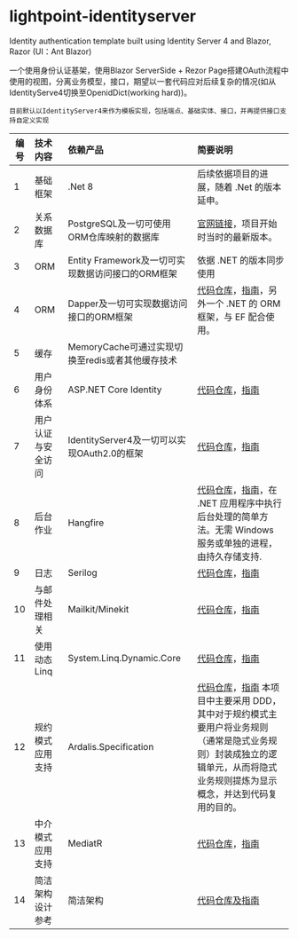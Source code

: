 # lightpoint-identityserver
Identity authentication template built using Identity Server 4 and Blazor, Razor (UI：Ant Blazor)

一个使用身份认证基架，使用Blazor ServerSide + Rezor Page搭建OAuth流程中使用的视图，分离业务模型，接口，期望以一套代码应对后续复杂的情况(如从IdentityServe4切换至OpenidDict(working hard))。

`目前默认以IdentityServer4来作为模板实现，包括端点、基础实体、接口，并再提供接口支持自定义实现`

|编号|技术内容|依赖产品|简要说明 
|----|:----|:----|:----|
|1|基础框架|.Net 8|后续依据项目的进展，随着 .Net 的版本延申。|
|2|关系数据库| PostgreSQL及一切可使用ORM仓库映射的数据库 |[官网链接]( https://www.postgresql.org/)，项目开始时当时的最新版本。|
|3|ORM|Entity Framework及一切可实现数据访问接口的ORM框架 |依据 .NET 的版本同步使用|
|4|ORM|Dapper及一切可实现数据访问接口的ORM框架 |[代码仓库](https://github.com/DapperLib/Dapper)，[指南](https://dapper-tutorial.net/dapper)，另外一个 .NET 的 ORM 框架，与 EF 配合使用。|
|5|缓存|MemoryCache可通过实现切换至redis或者其他缓存技术|
|6|用户身份体系|ASP.NET Core Identity |[代码仓库](https://github.com/dotnet/AspNetCore/tree/main/src/Identity)，[指南](https://learn.microsoft.com/zh-cn/aspnet/core/security/authentication/identity?view=aspnetcore-8.0&tabs=visual-studio)|
|7|用户认证与安全访问|IdentityServer4及一切可以实现OAuth2.0的框架 |[代码仓库](https://github.com/DuendeSoftware/IdentityServer)，[指南](https://docs.duendesoftware.com/identityserver/v6/overview/)|
|8|后台作业|Hangfire|[代码仓库](https://github.com/HangfireIO/Hangfire)，[指南](https://docs.hangfire.io/en/latest/)，在 .NET  应用程序中执行后台处理的简单方法。无需 Windows 服务或单独的进程，由持久存储支持.|
|9|日志|Serilog|[代码仓库](https://github.com/serilog/serilog)，[指南](https://github.com/serilog/serilog/wiki)|
|10|与邮件处理相关|Mailkit/Minekit|[代码仓库](https://github.com/jstedfast/MailKit)，[指南](http://www.mimekit.net/docs/html/Introduction.htm)|
|11|使用动态 Linq |System.Linq.Dynamic.Core|[代码仓库](https://github.com/zzzprojects/System.Linq.Dynamic.Core)，[指南](https://dynamic-linq.net/overview)|
|12|规约模式应用支持|Ardalis.Specification|[代码仓库](https://github.com/ardalis/Specification)，[指南](http://specification.ardalis.com/) 本项目中主要采用 DDD，其中对于规约模式主要用户将业务规则（通常是隐式业务规则）封装成独立的逻辑单元，从而将隐式业务规则提炼为显示概念，并达到代码复用的目的。| 
|13|中介模式应用支持|MediatR|[代码仓库](https://github.com/jbogard/MediatR)，[指南](https://github.com/jbogard/MediatR/wiki)|
|14|简洁架构设计参考|简洁架构|[代码仓库及指南](https://github.com/ardalis/cleanarchitecture)|
